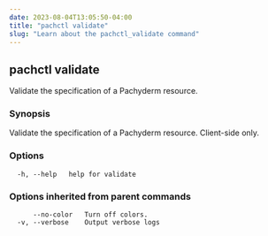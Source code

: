 ```yaml
---
date: 2023-08-04T13:05:50-04:00
title: "pachctl validate"
slug: "Learn about the pachctl_validate command"
---
```


## pachctl validate

Validate the specification of a Pachyderm resource.

### Synopsis

Validate the specification of a Pachyderm resource.  Client-side only.

### Options

```
  -h, --help   help for validate
```

### Options inherited from parent commands

```
      --no-color   Turn off colors.
  -v, --verbose    Output verbose logs
```

